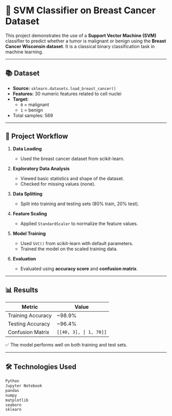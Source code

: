# 🤖 SVM Classifier on Breast Cancer Dataset

This project demonstrates the use of a **Support Vector Machine (SVM)** classifier to predict whether a tumor is malignant or benign using the **Breast Cancer Wisconsin dataset**. It is a classical binary classification task in machine learning.

---

## 📚 Dataset

- **Source:** `sklearn.datasets.load_breast_cancer()`
- **Features:** 30 numeric features related to cell nuclei
- **Target:** 
  - `0` = malignant  
  - `1` = benign  
- Total samples: 569

---

## 📌 Project Workflow

1. **Data Loading**
   - Used the breast cancer dataset from scikit-learn.

2. **Exploratory Data Analysis**
   - Viewed basic statistics and shape of the dataset.
   - Checked for missing values (none).

3. **Data Splitting**
   - Split into training and testing sets (80% train, 20% test).

4. **Feature Scaling**
   - Applied `StandardScaler` to normalize the feature values.

5. **Model Training**
   - Used `SVC()` from scikit-learn with default parameters.
   - Trained the model on the scaled training data.

6. **Evaluation**
   - Evaluated using **accuracy score** and **confusion matrix**.

---

## 📊 Results

| Metric             | Value     |
|--------------------|-----------|
| Training Accuracy  | ~98.9%    |
| Testing Accuracy   | ~96.4%    |
| Confusion Matrix   | `[[40, 3], [ 1, 70]]` |

✅ The model performs well on both training and test sets.

---

## 🛠️ Technologies Used

```python
Python
Jupyter Notebook
pandas
numpy
matplotlib
seaborn
sklearn
